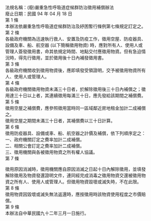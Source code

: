 法規名稱：(廢)嚴重急性呼吸道症候群防治徵用補償辦法  
廢止日期：民國 94 年 04 月 18 日  
第 1 條  
本辦法依嚴重急性呼吸道症候群防治及紓困暫行條例第七條規定訂定之。  
第 2 條  
各級政府機關為迅速執行救人、安置及防疫工作，徵用空屋、防疫器具、  
設備及車、船、航空器 (以下簡稱徵用物資) 時，應對所有人、使用人或  
管理人簽發徵用書，命其依規定時間、地點交付應徵用物資。但有急迫情  
況時，得先行徵用，並於徵用後十日內補發徵用書。  
第 3 條  
各級政府機關收到徵用物資後，應即填發受領證明，交予被徵用物資所有  
人、使用人或管理人。  
第 4 條  
各級政府機關徵用物資未滿三十日者，於解除徵用後三十日內補償之；徵  
用達三十日以上者，其連續徵用每滿三十日，應先發給該期間之補償費。  
第 5 條  
徵用空屋之補償費，應參照徵用當時同一區域鄰近房地租金加計二成補償  
之。  
徵用空屋之期間未滿三十日者，其補償費以三十日計算。  
第 6 條  
徵用防疫器具、設備或車、船、航空器之計價及補償，依下列順序定之：  
一、政府機關訂定之費率加計二成補償。  
二、相關公會訂定之費率加計二成補償。  
三、徵用機關與各被徵用物資之所有權人協議。  
第 7 條  


徵用原因消滅時，徵用機關應自原因消滅之日起十日內解除徵用，並填發  
解除徵用及物資發還證明文件，連同經完成消毒之徵用物資交還被徵用物  
資之所有人、使用人或管理人。但徵用物資毀壞或滅失時，不在此限。  
第 8 條  
徵用物資因毀壞或滅失無法返還時，應按徵用時該物資使用程度之市價賠  
償。  
第 9 條  
本辦法自中華民國九十二年三月一日施行。  


